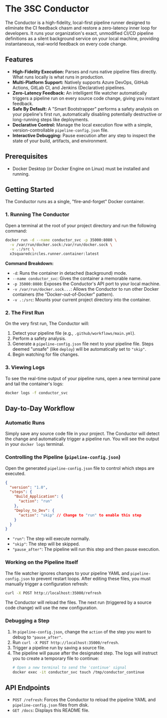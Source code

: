 ﻿# The 3SC Conductor

The Conductor is a high-fidelity, local-first pipeline runner designed to eliminate the CI feedback chasm and restore a zero-latency inner loop for developers. It runs your organization's exact, unmodified CI/CD pipeline definitions as a silent background service on your local machine, providing instantaneous, real-world feedback on every code change.

## Features

- **High-Fidelity Execution:** Parses and runs native pipeline files directly. What runs locally is what runs in production.
- **Multi-Platform Support:** Natively supports Azure DevOps, GitHub Actions, GitLab CI, and Jenkins (Declarative) pipelines.
- **Zero-Latency Feedback:** An intelligent file watcher automatically triggers a pipeline run on every source code change, giving you instant feedback.
- **Safe By Default:** A "Smart Bootstrapper" performs a safety analysis on your pipeline's first run, automatically disabling potentially destructive or long-running steps like deployments.
- **Declarative Control:** Manage the local execution flow with a simple, version-controllable `pipeline-config.json` file.
- **Interactive Debugging:** Pause execution after any step to inspect the state of your build, artifacts, and environment.

## Prerequisites

- Docker Desktop (or Docker Engine on Linux) must be installed and running.

## Getting Started

The Conductor runs as a single, "fire-and-forget" Docker container.

### 1. Running The Conductor

Open a terminal at the root of your project directory and run the following command:

```bash
docker run -d --name conductor_svc -p 35000:8080 \
  -v /var/run/docker.sock:/var/run/docker.sock \
  -v .:/src \
  x3squaredcircles.runner.container:latest
```

**Command Breakdown:**
- `-d`: Runs the container in detached (background) mode.
- `--name conductor_svc`: Gives the container a memorable name.
- `-p 35000:8080`: Exposes the Conductor's API port to your local machine.
- `-v /var/run/docker.sock...`: Allows the Conductor to run other Docker containers (the "Docker-out-of-Docker" pattern).
- `-v .:/src`: Mounts your current project directory into the container.

### 2. The First Run

On the very first run, The Conductor will:
1.  Detect your pipeline file (e.g., `.github/workflows/main.yml`).
2.  Perform a safety analysis.
3.  Generate a `pipeline-config.json` file next to your pipeline file. Steps deemed "unsafe" (like `deploy`) will be automatically set to `"skip"`.
4.  Begin watching for file changes.

### 3. Viewing Logs

To see the real-time output of your pipeline runs, open a new terminal pane and tail the container's logs:

```bash
docker logs -f conductor_svc
```

## Day-to-Day Workflow

### Automatic Runs
Simply save any source code file in your project. The Conductor will detect the change and automatically trigger a pipeline run. You will see the output in your `docker logs` terminal.

### Controlling the Pipeline (`pipeline-config.json`)
Open the generated `pipeline-config.json` file to control which steps are executed.

```json
{
  "version": "1.0",
  "steps": {
    "Build_Application": {
      "action": "run"
    },
    "Deploy_to_Dev": {
      "action": "skip" // Change to "run" to enable this step
    }
  }
}
```

- `"run"`: The step will execute normally.
- `"skip"`: The step will be skipped.
- `"pause_after"`: The pipeline will run this step and then pause execution.

### Working on the Pipeline Itself
The file watcher ignores changes to your pipeline YAML and `pipeline-config.json` to prevent restart loops. After editing these files, you must manually trigger a configuration refresh:

```bash
curl -X POST http://localhost:35000/refresh
```

The Conductor will reload the files. The next run (triggered by a source code change) will use the new configuration.

### Debugging a Step
1.  In `pipeline-config.json`, change the `action` of the step you want to debug to `"pause_after"`.
2.  Run `curl -X POST http://localhost:35000/refresh`.
3.  Trigger a pipeline run by saving a source file.
4.  The pipeline will pause after the designated step. The logs will instruct you to create a temporary file to continue:
    ```bash
    # Open a new terminal to send the 'continue' signal
    docker exec -it conductor_svc touch /tmp/conductor_continue
    ```

## API Endpoints

- `POST /refresh`: Forces the Conductor to reload the pipeline YAML and `pipeline-config.json` files from disk.
- `GET /docs`: Displays this README file.